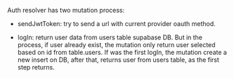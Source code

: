Auth resolver has two mutation process:

- sendJwtToken:
  try to send a url with current provider oauth method.

- logIn:
  return user data from users table supabase DB.
  But in the process, if user already exist, the mutation only return user selected based
  on id from table.users. If was the first logIn, the mutation create a new insert on DB, after that, returns user from users table, as the first step returns.
